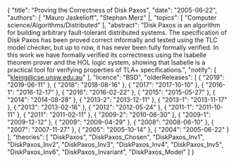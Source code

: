 {
    "title": "Proving the Correctness of Disk Paxos",
    "date": "2005-06-22",
    "authors": [
        "Mauro Jaskelioff",
        "Stephan Merz"
    ],
    "topics": [
        "Computer science/Algorithms/Distributed"
    ],
    "abstract": "Disk Paxos is an algorithm for building arbitrary fault-tolerant distributed systems. The specification of Disk Paxos has been proved correct informally and tested using the TLC model checker, but up to now, it has never been fully formally verified. In this work we have formally verified its correctness using the Isabelle theorem prover and the HOL logic system, showing that Isabelle is a practical tool for verifying properties of TLA+ specifications.",
    "notify": [
        "kleing@cse.unsw.edu.au"
    ],
    "licence": "BSD",
    "olderReleases": [
        {
            "2019": "2019-06-11"
        },
        {
            "2018": "2018-08-16"
        },
        {
            "2017": "2017-10-10"
        },
        {
            "2016-1": "2016-12-17"
        },
        {
            "2016": "2016-02-22"
        },
        {
            "2015": "2015-05-27"
        },
        {
            "2014": "2014-08-28"
        },
        {
            "2013-2": "2013-12-11"
        },
        {
            "2013-1": "2013-11-17"
        },
        {
            "2013": "2013-02-16"
        },
        {
            "2012": "2012-05-24"
        },
        {
            "2011-1": "2011-10-11"
        },
        {
            "2011": "2011-02-11"
        },
        {
            "2009-2": "2010-06-30"
        },
        {
            "2009-1": "2009-12-12"
        },
        {
            "2009": "2009-04-29"
        },
        {
            "2008": "2008-06-10"
        },
        {
            "2007": "2007-11-27"
        },
        {
            "2005": "2005-10-14"
        },
        {
            "2004": "2005-06-22"
        }
    ],
    "theories": [
        "DiskPaxos",
        "DiskPaxos_Chosen",
        "DiskPaxos_Inv1",
        "DiskPaxos_Inv2",
        "DiskPaxos_Inv3",
        "DiskPaxos_Inv4",
        "DiskPaxos_Inv5",
        "DiskPaxos_Inv6",
        "DiskPaxos_Invariant",
        "DiskPaxos_Model"
    ]
}